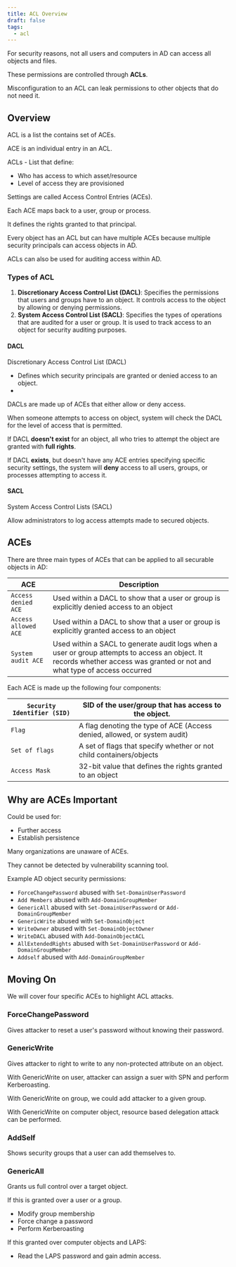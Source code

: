 ```yaml
---
title: ACL Overview
draft: false
tags:
  - acl
---
```

For security reasons, not all users and computers in AD can access all objects and files. 

These permissions are controlled through **ACLs**.

Misconfiguration to an ACL can leak permissions to other objects that do not need it.

## Overview

ACL is a list the contains set of ACEs.

ACE is an individual entry in an ACL.

ACLs - List that define:

- Who has access to which asset/resource
- Level of access they are provisioned

Settings are called Access Control Entries (ACEs). 

Each ACE maps back to a user, group or process. 

It defines the rights granted to that principal.

Every object has an ACL but can have multiple ACEs because multiple security principals can access objects in AD. 

ACLs can also be used for auditing access within AD.

### Types of ACL

1. **Discretionary Access Control List (DACL)**: Specifies the permissions that users and groups have to an object. It controls access to the object by allowing or denying permissions.
2. **System Access Control List (SACL)**: Specifies the types of operations that are audited for a user or group. It is used to track access to an object for security auditing purposes.
#### DACL

Discretionary Access Control List (DACL)
- Defines which security principals are granted or denied access to an object.
- 
DACLs are made up of ACEs that either allow or deny access. 

When someone attempts to access on object, system will check the DACL for the level of access that is permitted. 

If DACL **doesn't exist** for an object, all who tries to attempt the object are granted with **full rights**. 

If DACL **exists**, but doesn't have any ACE entries specifying specific security settings, the system will **deny** access to all users, groups, or processes attempting to access it.

#### SACL

System Access Control Lists (SACL)

Allow administrators to log access attempts made to secured objects. 

## ACEs

There are three main types of ACEs that can be applied to all securable objects in AD:

| **ACE**              | **Description**                                                                                                                                                            |
| -------------------- | -------------------------------------------------------------------------------------------------------------------------------------------------------------------------- |
| `Access denied ACE`  | Used within a DACL to show that a user or group is explicitly denied access to an object                                                                                   |
| `Access allowed ACE` | Used within a DACL to show that a user or group is explicitly granted access to an object                                                                                  |
| `System audit ACE`   | Used within a SACL to generate audit logs when a user or group attempts to access an object. It records whether access was granted or not and what type of access occurred |

Each ACE is made up the following four components:

| `Security Identifier (SID)` | SID of the user/group that has access to the object.                      |
| --------------------------- | ------------------------------------------------------------------------- |
| `Flag`                      | A flag denoting the type of ACE (Access denied, allowed, or system audit) |
| `Set of flags`              | A set of flags that specify whether or not child containers/objects       |
| `Access Mask`               | 32-bit value that defines the rights granted to an object                 |

## Why are ACEs Important

Could be used for:

- Further access
- Establish persistence

Many organizations are unaware of ACEs.

They cannot be detected by vulnerability scanning tool.

Example AD object security permissions:

- `ForceChangePassword` abused with `Set-DomainUserPassword`
- `Add Members` abused with `Add-DomainGroupMember`
- `GenericAll` abused with `Set-DomainUserPassword` or `Add-DomainGroupMember`
- `GenericWrite` abused with `Set-DomainObject`
- `WriteOwner` abused with `Set-DomainObjectOwner`
- `WriteDACL` abused with `Add-DomainObjectACL`
- `AllExtendedRights` abused with `Set-DomainUserPassword` or `Add-DomainGroupMember`
- `Addself` abused with `Add-DomainGroupMember`

## Moving On

We will cover four specific ACEs to highlight ACL attacks. 

### ForceChangePassword

Gives attacker to reset a user's password without knowing their password. 

### GenericWrite

Gives attacker to right to write to any non-protected attribute on an object. 

With GenericWrite on user, attacker can assign a suer with SPN and perform Kerberoasting.

With GenericWrite on group, we could add attacker to a given group.

With GenericWrite on computer object, resource based delegation attack can be performed.

### AddSelf

Shows security groups that a user can add themselves to.

### GenericAll

Grants us full control over a target object. 

If this is granted over a user or a group.

- Modify group membership
- Force change a password
- Perform Kerberoasting

If this granted over computer objects and LAPS:

- Read the LAPS password and gain admin access.
